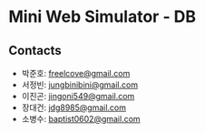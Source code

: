 # Mini Web Simulator - DB


## Contacts
- 박준호: freelcove@gmail.com
- 서정빈: jungbinibini@gmail.com
- 이진곤: jingoni549@gmail.com
- 장대건: jdg8985@gmail.com
- 소병수: baptist0602@gmail.com
